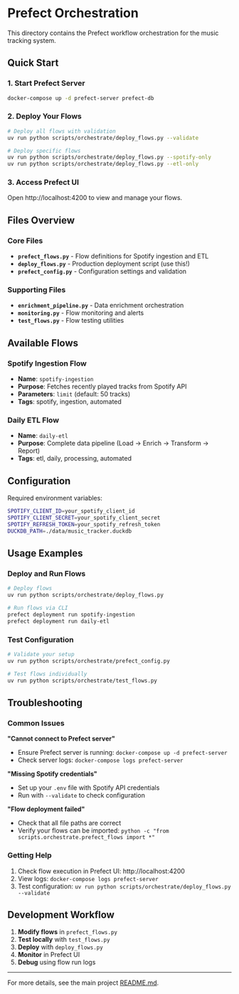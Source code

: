 # Prefect Orchestration

This directory contains the Prefect workflow orchestration for the music tracking system.

## Quick Start

### 1. Start Prefect Server
```bash
docker-compose up -d prefect-server prefect-db
```

### 2. Deploy Your Flows
```bash
# Deploy all flows with validation
uv run python scripts/orchestrate/deploy_flows.py --validate

# Deploy specific flows
uv run python scripts/orchestrate/deploy_flows.py --spotify-only
uv run python scripts/orchestrate/deploy_flows.py --etl-only
```

### 3. Access Prefect UI
Open http://localhost:4200 to view and manage your flows.

## Files Overview

### Core Files
- **`prefect_flows.py`** - Flow definitions for Spotify ingestion and ETL
- **`deploy_flows.py`** - Production deployment script (use this!)
- **`prefect_config.py`** - Configuration settings and validation

### Supporting Files
- **`enrichment_pipeline.py`** - Data enrichment orchestration
- **`monitoring.py`** - Flow monitoring and alerts
- **`test_flows.py`** - Flow testing utilities

## Available Flows

### Spotify Ingestion Flow
- **Name**: `spotify-ingestion`
- **Purpose**: Fetches recently played tracks from Spotify API
- **Parameters**: `limit` (default: 50 tracks)
- **Tags**: spotify, ingestion, automated

### Daily ETL Flow  
- **Name**: `daily-etl`
- **Purpose**: Complete data pipeline (Load → Enrich → Transform → Report)
- **Tags**: etl, daily, processing, automated

## Configuration

Required environment variables:
```bash
SPOTIFY_CLIENT_ID=your_spotify_client_id
SPOTIFY_CLIENT_SECRET=your_spotify_client_secret  
SPOTIFY_REFRESH_TOKEN=your_spotify_refresh_token
DUCKDB_PATH=./data/music_tracker.duckdb
```

## Usage Examples

### Deploy and Run Flows
```bash
# Deploy flows
uv run python scripts/orchestrate/deploy_flows.py

# Run flows via CLI
prefect deployment run spotify-ingestion
prefect deployment run daily-etl
```

### Test Configuration
```bash
# Validate your setup
uv run python scripts/orchestrate/prefect_config.py

# Test flows individually
uv run python scripts/orchestrate/test_flows.py
```

## Troubleshooting

### Common Issues

**"Cannot connect to Prefect server"**
- Ensure Prefect server is running: `docker-compose up -d prefect-server`
- Check server logs: `docker-compose logs prefect-server`

**"Missing Spotify credentials"**
- Set up your `.env` file with Spotify API credentials
- Run with `--validate` to check configuration

**"Flow deployment failed"**
- Check that all file paths are correct
- Verify your flows can be imported: `python -c "from scripts.orchestrate.prefect_flows import *"`

### Getting Help

1. Check flow execution in Prefect UI: http://localhost:4200
2. View logs: `docker-compose logs prefect-server`
3. Test configuration: `uv run python scripts/orchestrate/deploy_flows.py --validate`

## Development Workflow

1. **Modify flows** in `prefect_flows.py`
2. **Test locally** with `test_flows.py`
3. **Deploy** with `deploy_flows.py`
4. **Monitor** in Prefect UI
5. **Debug** using flow run logs

---

For more details, see the main project [README.md](../../README.md).